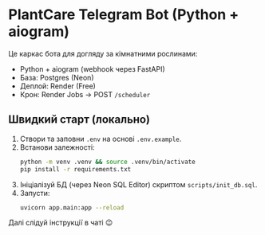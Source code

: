 # PlantCare Telegram Bot (Python + aiogram)

Це каркас бота для догляду за кімнатними рослинами:
- Python + aiogram (webhook через FastAPI)
- База: Postgres (Neon)
- Деплой: Render (Free)
- Крон: Render Jobs → POST `/scheduler`

## Швидкий старт (локально)
1. Створи та заповни `.env` на основі `.env.example`.
2. Встанови залежності:
   ```bash
   python -m venv .venv && source .venv/bin/activate
   pip install -r requirements.txt
   ```
3. Ініціалізуй БД (через Neon SQL Editor) скриптом `scripts/init_db.sql`.
4. Запусти:
   ```bash
   uvicorn app.main:app --reload
   ```

Далі слідуй інструкції в чаті 😉
